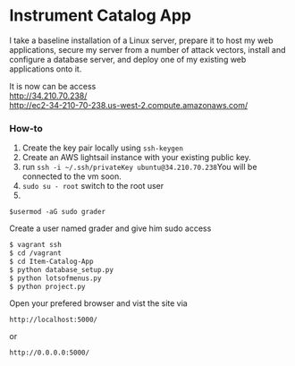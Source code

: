 # Instrument Catalog App

I take a baseline installation of a Linux server, prepare it to host my web applications, secure my server from a number of attack vectors, install and configure a database server, and deploy one of my existing web applications onto it.

It is now can be access
<br>
http://34.210.70.238/
<br>
http://ec2-34-210-70-238.us-west-2.compute.amazonaws.com/



### How-to
1. Create the key pair locally using ```ssh-keygen```
2. Create an AWS lightsail instance with your existing public key.
3. run ```ssh -i ~/.ssh/privateKey ubuntu@34.210.70.238```You will be connected to the vm soon.
4. ```sudo su - root``` switch to the root user
5.
```$useradd grader
$usermod -aG sudo grader
```
Create a user named grader and give him sudo access

```sh
$ vagrant ssh
$ cd /vagrant
$ cd Item-Catalog-App
$ python database_setup.py
$ python lotsofmenus.py
$ python project.py
```
Open your prefered browser and vist the site via
```
http://localhost:5000/
```
or
```
http://0.0.0.0:5000/
```
